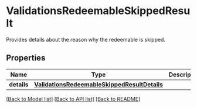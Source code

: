 # ValidationsRedeemableSkippedResult

Provides details about the reason why the redeemable is skipped.

## Properties

Name | Type | Description | Notes
------------ | ------------- | ------------- | -------------
**details** | [**ValidationsRedeemableSkippedResultDetails**](ValidationsRedeemableSkippedResultDetails.md) |  | [optional] 

[[Back to Model list]](../README.md#documentation-for-models) [[Back to API list]](../README.md#documentation-for-api-endpoints) [[Back to README]](../README.md)


